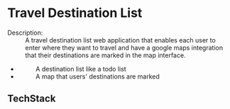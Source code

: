 # Travel Destination List

<dl>
    <dt>Description:</dt>
    <dd>A travel destination list web application that enables each user to enter
    where they want to travel and have a google maps integration that their
    destinations are marked in the map interface. </dd>
    <ul>
    <li><dd>A destination list like a todo list</dd></li>
    <li><dd>A map that users' destinations are marked</dd></li>
    </ul>
</dl>

## TechStack ##


